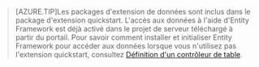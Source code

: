 
>[AZURE.TIP]Les packages d'extension de données sont inclus dans le package d'extension quickstart. L'accès aux données à l'aide d'Entity Framework est déjà activé dans le projet de serveur téléchargé à partir du portail. Pour savoir comment installer et initialiser Entity Framework pour accéder aux données lorsque vous n'utilisez pas l'extension quickstart, consultez [Définition d'un contrôleur de table](../articles/app-service-mobile/app-service-mobile-dotnet-backend-how-to-use-server-sdk.md#how-to-define-a-table-controller).

<!---HONumber=Nov15_HO1-->